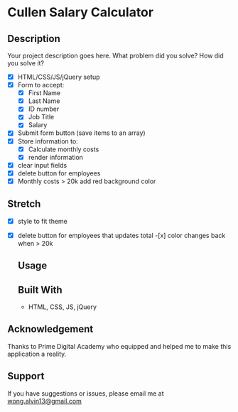 # Cullen Salary Calculator

## Description

Your project description goes here. What problem did you solve? How did you solve it?

- [x] HTML/CSS/JS/jQuery setup
- [x] Form to accept:
  - [x] First Name
  - [x] Last Name
  - [x] ID number
  - [x] Job Title
  - [x] Salary
- [x] Submit form button (save items to an array)
- [x] Store information to:
  - [x] Calculate monthly costs
  - [x] render information
- [x] clear input fields
- [x] delete button for employees
- [x] Monthly costs > 20k add red background color

## Stretch

- [x] style to fit theme
- [x] delete button for employees that updates total -[x] color changes back when > 20k

  ## Usage

  ## Built With

  - HTML, CSS, JS, jQuery

## Acknowledgement

Thanks to Prime Digital Academy who equipped and helped me to make this application a reality.

## Support

If you have suggestions or issues, please email me at wong.alvin13@gmail.com

